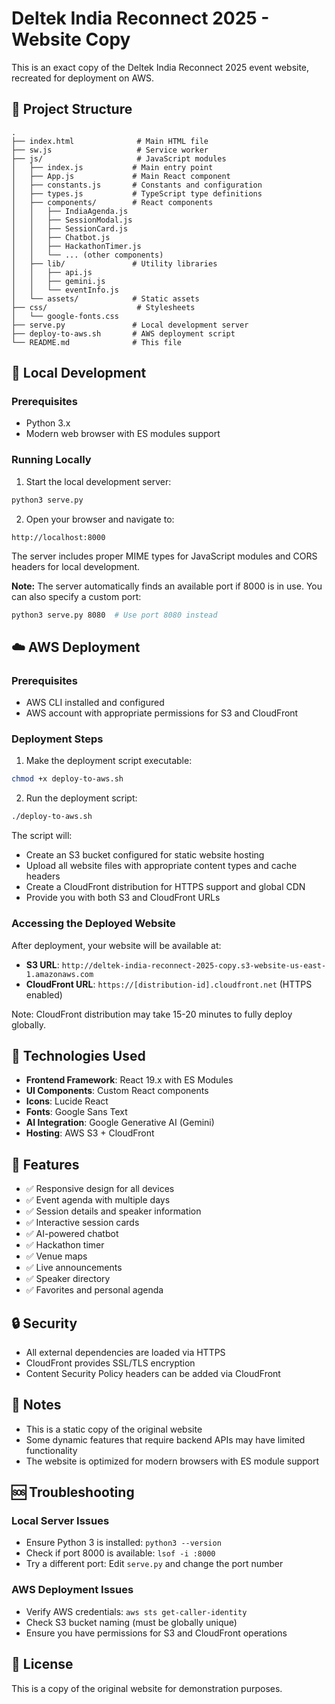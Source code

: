 # Deltek India Reconnect 2025 - Website Copy

This is an exact copy of the Deltek India Reconnect 2025 event website, recreated for deployment on AWS.

## 📁 Project Structure

```
.
├── index.html              # Main HTML file
├── sw.js                   # Service worker
├── js/                     # JavaScript modules
│   ├── index.js           # Main entry point
│   ├── App.js             # Main React component
│   ├── constants.js       # Constants and configuration
│   ├── types.js           # TypeScript type definitions
│   ├── components/        # React components
│   │   ├── IndiaAgenda.js
│   │   ├── SessionModal.js
│   │   ├── SessionCard.js
│   │   ├── Chatbot.js
│   │   ├── HackathonTimer.js
│   │   └── ... (other components)
│   ├── lib/               # Utility libraries
│   │   ├── api.js
│   │   ├── gemini.js
│   │   └── eventInfo.js
│   └── assets/            # Static assets
├── css/                    # Stylesheets
│   └── google-fonts.css
├── serve.py               # Local development server
├── deploy-to-aws.sh       # AWS deployment script
└── README.md              # This file
```

## 🚀 Local Development

### Prerequisites
- Python 3.x
- Modern web browser with ES modules support

### Running Locally

1. Start the local development server:
```bash
python3 serve.py
```

2. Open your browser and navigate to:
```
http://localhost:8000
```

The server includes proper MIME types for JavaScript modules and CORS headers for local development.

**Note:** The server automatically finds an available port if 8000 is in use. You can also specify a custom port:
```bash
python3 serve.py 8080  # Use port 8080 instead
```

## ☁️ AWS Deployment

### Prerequisites
- AWS CLI installed and configured
- AWS account with appropriate permissions for S3 and CloudFront

### Deployment Steps

1. Make the deployment script executable:
```bash
chmod +x deploy-to-aws.sh
```

2. Run the deployment script:
```bash
./deploy-to-aws.sh
```

The script will:
- Create an S3 bucket configured for static website hosting
- Upload all website files with appropriate content types and cache headers
- Create a CloudFront distribution for HTTPS support and global CDN
- Provide you with both S3 and CloudFront URLs

### Accessing the Deployed Website

After deployment, your website will be available at:
- **S3 URL**: `http://deltek-india-reconnect-2025-copy.s3-website-us-east-1.amazonaws.com`
- **CloudFront URL**: `https://[distribution-id].cloudfront.net` (HTTPS enabled)

Note: CloudFront distribution may take 15-20 minutes to fully deploy globally.

## 🔧 Technologies Used

- **Frontend Framework**: React 19.x with ES Modules
- **UI Components**: Custom React components
- **Icons**: Lucide React
- **Fonts**: Google Sans Text
- **AI Integration**: Google Generative AI (Gemini)
- **Hosting**: AWS S3 + CloudFront

## 📱 Features

- ✅ Responsive design for all devices
- ✅ Event agenda with multiple days
- ✅ Session details and speaker information
- ✅ Interactive session cards
- ✅ AI-powered chatbot
- ✅ Hackathon timer
- ✅ Venue maps
- ✅ Live announcements
- ✅ Speaker directory
- ✅ Favorites and personal agenda

## 🔒 Security

- All external dependencies are loaded via HTTPS
- CloudFront provides SSL/TLS encryption
- Content Security Policy headers can be added via CloudFront

## 📝 Notes

- This is a static copy of the original website
- Some dynamic features that require backend APIs may have limited functionality
- The website is optimized for modern browsers with ES module support

## 🆘 Troubleshooting

### Local Server Issues
- Ensure Python 3 is installed: `python3 --version`
- Check if port 8000 is available: `lsof -i :8000`
- Try a different port: Edit `serve.py` and change the port number

### AWS Deployment Issues
- Verify AWS credentials: `aws sts get-caller-identity`
- Check S3 bucket naming (must be globally unique)
- Ensure you have permissions for S3 and CloudFront operations

## 📄 License

This is a copy of the original website for demonstration purposes.